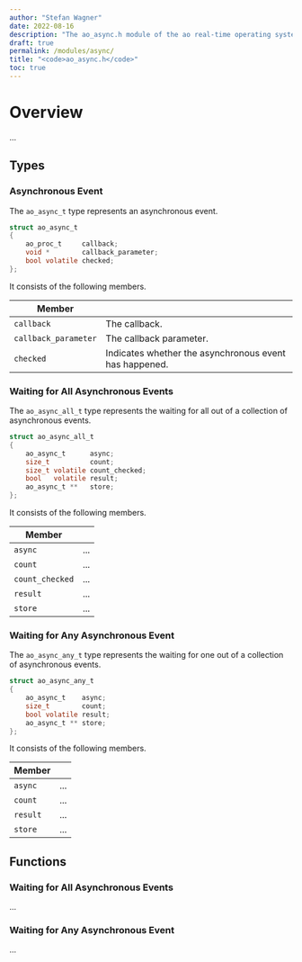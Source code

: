 ```yaml
---
author: "Stefan Wagner"
date: 2022-08-16
description: "The ao_async.h module of the ao real-time operating system."
draft: true
permalink: /modules/async/
title: "<code>ao_async.h</code>"
toc: true
---
```


# Overview

...

## Types

### Asynchronous Event

The `ao_async_t` type represents an asynchronous event.

```c
struct ao_async_t
{
    ao_proc_t     callback;
    void *        callback_parameter;
    bool volatile checked;
};
```

It consists of the following members.

| Member | |
|--------|-|
| `callback` | The callback. |
| `callback_parameter` | The callback parameter. |
| `checked` | Indicates whether the asynchronous event has happened. |

### Waiting for All Asynchronous Events

The `ao_async_all_t` type represents the waiting for all out of a collection of asynchronous events.

```c
struct ao_async_all_t
{
    ao_async_t      async;
    size_t          count;
    size_t volatile count_checked;
    bool   volatile result;
    ao_async_t **   store;
};
```

It consists of the following members.

| Member | |
|--------|-|
| `async` | ... |
| `count` | ... |
| `count_checked` | ... |
| `result` | ... |
| `store` | ... |

### Waiting for Any Asynchronous Event

The `ao_async_any_t` type represents the waiting for one out of a collection of asynchronous events.

```c
struct ao_async_any_t
{
    ao_async_t    async;
    size_t        count;
    bool volatile result;
    ao_async_t ** store;
};
```

It consists of the following members.

| Member | |
|--------|-|
| `async` | ... |
| `count` | ... |
| `result` | ... |
| `store` | ... |

## Functions

### Waiting for All Asynchronous Events

...

### Waiting for Any Asynchronous Event

...
